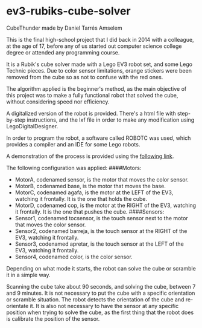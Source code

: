 # ev3-rubiks-cube-solver

CubeThunder made by Daniel Tarrés Amselem

This is the final high-school project that I did back in 2014 with a colleague, at the age of 17, before any of us started out computer science college degree or attended any programming course.

It is a Rubik's cube solver made with a Lego EV3 robot set, and some Lego Technic pieces. Due to color sensor limitations, orange stickers were been removed from the cube so as not to confuse with the red ones.

The algorithm applied is the beginner's method, as the main objective of this project was to make a fully functional robot that solved the cube, without considering speed nor efficiency.

A digitalized version of the robot is provided. There's a html file with step-by-step instructions, and the lxf file in order to make any modification using LegoDigitalDesigner.

In order to program the robot, a software called ROBOTC was used, which provides a compiler and an IDE for some Lego robots.

A demonstration of the process is provided using the [following link](https://www.youtube.com/watch?v=P05Q6jSf34c).

The following configuration was applied:
####Motors:
 - MotorA, codenamed sensor, is the motor that moves the color sensor.
 - MotorB, codenamed base, is the motor that moves the base.
 - MotorC, codenamed agafa, is the motor at the LEFT of the EV3, watching it frontally. It is the one that holds the cube.
 - MotorD, codenamed cop, is the motor at the RIGHT of the EV3, watching it frontally. It is the one that pushes the cube.
####Sensors:
 - Sensor1, codenamed tocsensor, is the touch sensor next to the motor that moves the color sensor.
 - Sensor2, codenamed barreja, is the touch sensor at the RIGHT of the EV3, watching it frontally.
 - Sensor3, codenamed apretar, is the touch sensor at the LEFT of the EV3, watching it frontally.
 - Sensor4, codenamed color, is the color sensor.


Depending on what mode it starts, the robot can solve the cube or scramble it in a simple way.

Scanning the cube take about 90 seconds, and solving the cube, between 7 and 9 minutes.
It is not necessary to put the cube with a specific orientation or scramble situation. The robot detects the orientation of the cube and re-orientate it.
It is also not necessary to have the sensor at any specific position when trying to solve the cube, as the first thing that the robot does is calibrate the position of the sensor.


